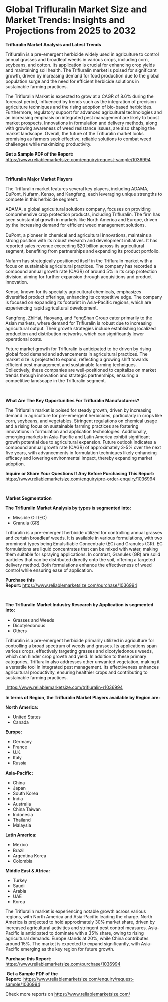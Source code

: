 <p><h1>Global Trifluralin Market Size and Market Trends: Insights and Projections from 2025 to 2032</h1></p><p><strong>Trifluralin Market Analysis and Latest Trends</strong></p>
<p><p>Trifluralin is a pre-emergent herbicide widely used in agriculture to control annual grasses and broadleaf weeds in various crops, including corn, soybeans, and cotton. Its application is crucial for enhancing crop yields and maintaining soil health. The Trifluralin market is poised for significant growth, driven by increasing demand for food production due to the global population surge and the need for efficient herbicide solutions in sustainable farming practices. </p><p>The Trifluralin Market is expected to grow at a CAGR of 8.6% during the forecast period, influenced by trends such as the integration of precision agriculture techniques and the rising adoption of bio-based herbicides. Furthermore, regulatory support for advanced agricultural technologies and an increasing emphasis on integrated pest management are likely to boost market prospects. Innovations in formulation and delivery methods, along with growing awareness of weed resistance issues, are also shaping the market landscape. Overall, the future of the Trifluralin market looks promising as farmers seek effective, reliable solutions to combat weed challenges while maximizing productivity.</p></p>
<p><strong>Get a Sample PDF of the Report:&nbsp;</strong> <a href="https://www.reliablemarketsize.com/enquiry/request-sample/1036994?utm_campaign=3536&utm_medium=2&utm_source=Github&utm_content=ia&utm_term=02042025&utm_id=trifluralin">https://www.reliablemarketsize.com/enquiry/request-sample/1036994</a></p>
<p>&nbsp;</p>
<p><strong>Trifluralin Major Market Players</strong></p>
<p><p>The Trifluralin market features several key players, including ADAMA, DuPont, Nufarm, Kenso, and Kangfeng, each leveraging unique strengths to compete in this herbicide segment.</p><p>ADAMA, a global agricultural solutions company, focuses on providing comprehensive crop protection products, including Trifluralin. The firm has seen substantial growth in markets like North America and Europe, driven by the increasing demand for efficient weed management solutions.</p><p>DuPont, a pioneer in chemical and agricultural innovations, maintains a strong position with its robust research and development initiatives. It has reported sales revenue exceeding $20 billion across its agricultural segment, benefiting from partnerships and expanding its product portfolio.</p><p>Nufarm has strategically positioned itself in the Trifluralin market with a focus on sustainable agricultural practices. The company has recorded a compound annual growth rate (CAGR) of around 5% in its crop protection division, aiming for further expansion through acquisitions and product innovation.</p><p>Kenso, known for its specialty agricultural chemicals, emphasizes diversified product offerings, enhancing its competitive edge. The company is focused on expanding its footprint in Asia-Pacific regions, which are experiencing rapid agricultural development.</p><p>Kangfeng, ZhiHai, Haoyang, and FengShan Group cater primarily to the Asian markets, where demand for Trifluralin is robust due to increasing agricultural output. Their growth strategies include establishing localized production and distribution networks, which can significantly lower operational costs.</p><p>Future market growth for Trifluralin is anticipated to be driven by rising global food demand and advancements in agricultural practices. The market size is projected to expand, reflecting a growing shift towards efficient pest management and sustainable farming techniques. Collectively, these companies are well-positioned to capitalize on market trends through innovation and strategic partnerships, ensuring a competitive landscape in the Trifluralin segment.</p></p>
<p>&nbsp;</p>
<p><strong>What Are The Key Opportunities For Trifluralin Manufacturers?</strong></p>
<p><p>The Trifluralin market is poised for steady growth, driven by increasing demand in agriculture for pre-emergent herbicides, particularly in crops like corn, soybeans, and vegetables. Stringent regulations on chemical usage and a rising focus on sustainable farming practices are fostering innovations in formulation and application technologies. Additionally, emerging markets in Asia-Pacific and Latin America exhibit significant growth potential due to agricultural expansion. Future outlook indicates a compound annual growth rate (CAGR) of approximately 3-5% over the next five years, with advancements in formulation techniques likely enhancing efficacy and lowering environmental impact, thereby expanding market adoption.</p></p>
<p><strong>Inquire or Share Your Questions If Any Before Purchasing This Report:</strong> <a href="https://www.reliablemarketsize.com/enquiry/pre-order-enquiry/1036994?utm_campaign=3536&utm_medium=2&utm_source=Github&utm_content=ia&utm_term=02042025&utm_id=trifluralin">https://www.reliablemarketsize.com/enquiry/pre-order-enquiry/1036994</a></p>
<p>&nbsp;</p>
<p><strong>Market Segmentation</strong></p>
<p><strong>The Trifluralin Market Analysis by types is segmented into:</strong></p>
<p><ul><li>Missible Oil (EC)</li><li>Granula (GR)</li></ul></p>
<p><p>Trifluralin is a pre-emergent herbicide utilized for controlling annual grasses and certain broadleaf weeds. It is available in various formulations, with two prominent types being Emulsifiable Concentrate (EC) and Granules (GR). EC formulations are liquid concentrates that can be mixed with water, making them suitable for spraying applications. In contrast, Granules (GR) are solid particles that can be distributed directly onto the soil, offering a targeted delivery method. Both formulations enhance the effectiveness of weed control while ensuring ease of application.</p></p>
<p><strong>Purchase this Report:&nbsp;</strong><a href="https://www.reliablemarketsize.com/purchase/1036994?utm_campaign=3536&utm_medium=2&utm_source=Github&utm_content=ia&utm_term=02042025&utm_id=trifluralin">https://www.reliablemarketsize.com/purchase/1036994</a></p>
<p>&nbsp;</p>
<p><strong>The Trifluralin Market Industry Research by Application is segmented into:</strong></p>
<p><ul><li>Grasses and Weeds</li><li>Dicotyledonous</li><li>Others</li></ul></p>
<p><p>Trifluralin is a pre-emergent herbicide primarily utilized in agriculture for controlling a broad spectrum of weeds and grasses. Its applications span various crops, effectively targeting grasses and dicotyledonous weeds, which can hinder crop growth and yield. In addition to these primary categories, Trifluralin also addresses other unwanted vegetation, making it a versatile tool in integrated pest management. Its effectiveness enhances agricultural productivity, ensuring healthier crops and contributing to sustainable farming practices.</p></p>
<p><a href="https://www.reliablemarketsize.com/trifluralin-r1036994?utm_campaign=3536&utm_medium=2&utm_source=Github&utm_content=ia&utm_term=02042025&utm_id=trifluralin">&nbsp;https://www.reliablemarketsize.com/trifluralin-r1036994</a></p>
<p><strong>In terms of Region, the Trifluralin Market Players available by Region are:</strong></p>
<p>
    <p> <strong> North America: </strong>
        <ul>
            <li>United States</li>
            <li>Canada</li>
        </ul>
        </p> 
    <p> <strong> Europe: </strong>
        <ul>
            <li>Germany</li>
            <li>France</li>
            <li>U.K.</li>
            <li>Italy</li>
            <li>Russia</li>
        </ul>
        </p> 
    <p> <strong> Asia-Pacific: </strong>
        <ul>
            <li>China</li>
            <li>Japan</li>
            <li>South Korea</li>
            <li>India</li>
            <li>Australia</li>
            <li>China Taiwan</li>
            <li>Indonesia</li>
            <li>Thailand</li>
            <li>Malaysia</li>
        </ul>
        </p> 
    <p> <strong> Latin America: </strong>
        <ul>
            <li>Mexico</li>
            <li>Brazil</li>
            <li>Argentina Korea</li>
            <li>Colombia</li>
        </ul>
        </p> 
    <p> <strong> Middle East & Africa: </strong>
        <ul>
            <li>Turkey</li>
            <li>Saudi</li>
            <li>Arabia</li>
            <li>UAE</li>
            <li>Korea</li>
        </ul>
    </p>
    </p>
<p><p>The Trifluralin market is experiencing notable growth across various regions, with North America and Asia-Pacific leading the charge. North America is projected to hold approximately 30% market share, driven by increased agricultural activities and stringent pest control measures. Asia-Pacific is anticipated to dominate with a 35% share, owing to rising agricultural demands. Europe stands at 20%, while China contributes around 15%. The market is expected to expand significantly, with Asia-Pacific emerging as the key region for future growth.</p></p>
<p><strong>Purchase this Report: </strong><a href="https://www.reliablemarketsize.com/purchase/1036994?utm_campaign=3536&utm_medium=2&utm_source=Github&utm_content=ia&utm_term=02042025&utm_id=trifluralin">https://www.reliablemarketsize.com/purchase/1036994</a></p>
<p>&nbsp;<strong>Get a Sample PDF of the Report:&nbsp;&nbsp;</strong><a href="https://www.reliablemarketsize.com/enquiry/request-sample/1036994?utm_campaign=3536&utm_medium=2&utm_source=Github&utm_content=ia&utm_term=02042025&utm_id=trifluralin">https://www.reliablemarketsize.com/enquiry/request-sample/1036994</a></p>
<p><strong></strong></p>
<p>Check more reports on <a href="https://www.reliablemarketsize.com/?utm_campaign=3536&utm_medium=2&utm_source=Github&utm_content=ia&utm_term=02042025&utm_id=trifluralin">https://www.reliablemarketsize.com/</a></p>